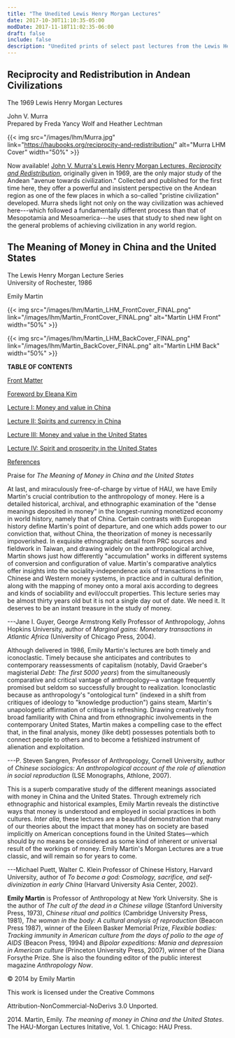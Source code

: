 ```yaml
---
title: "The Unedited Lewis Henry Morgan Lectures"
date: 2017-10-30T11:10:35-05:00
modDate: 2017-11-18T11:02:35-06:00
draft: false
include: false
description: "Unedited prints of select past lectures from the Lewis Henry Morgan Lectures series by HAU and the University of Rochester"
---
```


## Reciprocity and Redistribution in Andean Civilizations

The 1969 Lewis Henry Morgan Lectures

John V. Murra\
Prepared by Freda Yancy Wolf and Heather Lechtman

{{< img src="/images/lhm/Murra.jpg" link="https://haubooks.org/reciprocity-and-redistribution/" alt="Murra LHM Cover" width="50%" >}}

Now available! [John V. Murra's Lewis Henry Morgan Lectures, *Reciprocity and Redistribution*](https://haubooks.org/reciprocity-and-redistribution), originally given in 1969, are the only major study of the Andean "avenue towards civilization." Collected and published for the first time here, they offer a powerful and insistent perspective on the Andean region as one of the few places in which a so-called "pristine civilization" developed. Murra sheds light not only on the way civilization was achieved here---which followed a fundamentally different process than that of Mesopotamia and Mesoamerica---he uses that study to shed new light on the general problems of achieving civilization in any world region.

## The Meaning of Money in China and the United States

The Lewis Henry Morgan Lecture Series\
University of Rochester, 1986

Emily Martin

{{< img src="/images/lhm/Martin_LHM_FrontCover_FINAL.png" link="/images/lhm/Martin_FrontCover_FINAL.png" alt="Martin LHM Front" width="50%" >}}

{{< img src="/images/lhm/Martin_LHM_BackCover_FINAL.png" link="/images/lhm/Martin_BackCover_FINAL.png" alt="Martin LHM Back" width="50%" >}}

**TABLE OF CONTENTS**

[Front Matter](/media/lhm/Martin/06FrontMatter.html "Emily Martin LHM Lectures - Front Matter")

[Foreword by Eleana Kim](/media/lhm/Martin/00foreword.html "Emily Martin LHM Lectures - Eleana Kim Foreword")

[Lecture I: Money and value in China](/media/lhm/Martin/01martin.html "Emily Martin LHM Lectures - Lecture I")

[Lecture II: Spirits and currency in China](/media/lhm/Martin/02martin.html "Emily Martin LHM Lectures - Lecture II")

[Lecture III: Money and value in the United States](/media/lhm/Martin/03martin.html "Emily Martin LHM Lectures - Lecture III")

[Lecture IV: Spirit and prosperity in the United States](/media/lhm/Martin/04martin.html "Emily Martin LHM Lectures - Lecture IV")

[References](/media/lhm/Martin/05martin.html "Emily Margin LHM Lectures - References")

Praise for *The Meaning of Money in China and the United States*

At last, and miraculously free-of-charge by virtue of HAU, we have Emily Martin's crucial contribution to the anthropology of money. Here is a detailed historical, archival, and ethnographic examination of the "dense meanings deposited in money" in the longest-running monetized economy in world history, namely that of China. Certain contrasts with European history define Martin's point of departure, and one which adds power to our conviction that, without China, the theorization of money is necessarily impoverished. In exquisite ethnographic detail from PRC sources and fieldwork in Taiwan, and drawing widely on the anthropological archive, Martin shows just how differently "accumulation" works in different systems of conversion and configuration of value. Martin's comparative analytics offer insights into the sociality-independence axis of transactions in the Chinese and Western money systems, in practice and in cultural definition, along with the mapping of money onto a moral axis according to degrees and kinds of sociability and evil/occult properties. This lecture series may be almost thirty years old but it is not a single day out of date. We need it. It deserves to be an instant treasure in the study of money.

---Jane I. Guyer, George Armstrong Kelly Professor of Anthropology, Johns Hopkins University, author of <em>Marginal gains: Monetary transactions in Atlantic Africa</em> (University of Chicago Press, 2004).

Although delivered in 1986, Emily Martin's lectures are both timely and iconoclastic. Timely because she anticipates and contributes to contemporary reassessments of capitalism (notably, David Graeber's magisterial *Debt: The first 5000 years*) from the simultaneously comparative and critical vantage of anthropology—a vantage frequently promised but seldom so successfully brought to realization. Iconoclastic because as anthropology's "ontological turn" (indexed in a shift from critiques of ideology to "knowledge production") gains steam, Martin's unapologetic affirmation of critique is refreshing. Drawing creatively from broad familiarity with China and from ethnographic involvements in the contemporary United States, Martin makes a compelling case to the effect that, in the final analysis, money (like debt) possesses potentials both to connect people to others and to become a fetishized instrument of alienation and exploitation.

---P. Steven Sangren, Professor of Anthropology, Cornell University, author of <em>Chinese sociologics: An anthropological account of the role of alienation in social reproduction</em> (LSE Monographs, Athlone, 2007).

This is a superb comparative study of the different meanings associated with money in China and the United States. Through extremely rich ethnographic and historical examples, Emily Martin reveals the distinctive ways that money is understood and employed in social practices in both cultures. *Inter alia*, these lectures are a beautiful demonstration that many of our theories about the impact that money has on society are based implicitly on American conceptions found in the United States—which should by no means be considered as some kind of inherent or universal result of the workings of money. Emily Martin's Morgan Lectures are a true classic, and will remain so for years to come.

---Michael Puett, Walter C. Klein Professor of Chinese History, Harvard University, author of *To become a god: Cosmology, sacrifice, and self-divinization in early China* (Harvard University Asia Center, 2002).

**Emily Martin** is Professor of Anthropology at New York University. She is the author of <em>The cult of the dead in a Chinese village</em> (Stanford University Press, 1973), <em>Chinese ritual and politics</em> (Cambridge University Press, 1981), <em>The woman in the body: A cultural analysis of reproduction</em> (Beacon Press 1987), winner of the Eileen Basker Memorial Prize, <em>Flexible bodies: Tracking immunity in American culture from the days of polio to the age of AIDS</em> (Beacon Press, 1994) and <em>Bipolar expeditions: Mania and depression in American culture</em> (Princeton University Press, 2007), winner of the Diana Forsythe Prize. She is also the founding editor of the public interest magazine <em>Anthropology Now</em>.

&copy; 2014 by Emily Martin

This work is licensed under the Creative Commons

Attribution-NonCommercial-NoDerivs 3.0 Unported.

<div>2014. Martin, Emily. <em>The meaning of money in China and the United States</em>. The HAU-Morgan Lectures Initative, Vol. 1. Chicago: HAU Press.<br /><br /></div>

